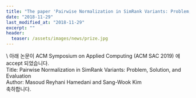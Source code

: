 ```yaml
---
title: "The paper 'Pairwise Normalization in SimRank Variants: Problem, Solution, and Evaluation' has been accepted in SAC 2019"
date: "2018-11-29"
last_modified_at: "2018-11-29"
excerpt: ""
header:
  teaser: /assets/images/news/prize.jpg
---
```

\\
아래 논문이 ACM Symposium on Applied Computing (ACM SAC 2019) 에 accept 되었습니다.<br>Title: Pairwise Normalization in SimRank Variants: Problem, Solution, and Evaluation<br>Author: Masoud Reyhani Hamedani and Sang-Wook Kim<br>축하합니다.